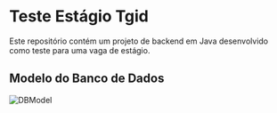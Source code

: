 # Teste Estágio Tgid

Este repositório contém um projeto de backend em Java desenvolvido como teste para uma vaga de estágio.

## Modelo do Banco de Dados

![DBModel](https://github.com/user-attachments/assets/b32066d0-433b-475b-a149-8844166bc2b8)


